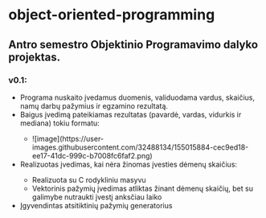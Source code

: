 ﻿# object-oriented-programming

<h2>Antro semestro Objektinio Programavimo dalyko projektas.</h2>

<h3>v0.1:</h3>
<ul>
    <li>Programa nuskaito įvedamus duomenis, validuodama vardus, skaičius, namų darbų pažymius ir egzamino rezultatą.</li>
    <li>Baigus įvedimą pateikiamas rezultatas (pavardė, vardas, vidurkis ir mediana) tokiu formatu:</li>
        <ul>
            <li>
                ![image](https://user-images.githubusercontent.com/32488134/155015884-cec9ed18-ee17-41dc-999c-b7008fc6faf2.png)     
            </li>
        </ul>
    <li>Realizuotas įvedimas, kai nėra žinomas įvesties dėmenų skaičius:</li>
        <ul>
            <li>Realizuota su C rodykliniu masyvu</li>
            <li>Vektorinis pažymių įvedimas atliktas žinant dėmenų skaičių, bet su galimybe nutraukti įvestį anksčiau laiko</li>
        </ul>
    <li>Įgyvendintas atsitiktinių pažymių generatorius</li>
</ul>
